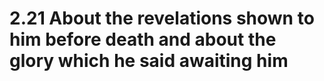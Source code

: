 # 2.21 About the revelations shown to him before death and about the glory which he said awaiting him

